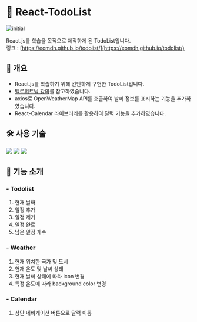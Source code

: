 # 📅 React-TodoList
![initial](https://user-images.githubusercontent.com/106085557/170022709-b9736c2d-8f8b-4308-b6bc-ef3a291ce8fa.JPG)       

React.js를 학습을 목적으로 제작하게 된 TodoList입니다.  
링크 : [https://eomdh.github.io/todolist/](https://eomdh.github.io/todolist/)

## 📄 개요
* React.js를 학습하기 위해 간단하게 구현한 TodoList입니다.
* [벨로퍼트님 강의](https://react.vlpt.us/mashup-todolist/)를 참고하였습니다.
* axios로 OpenWeatherMap API를 호출하여 날씨 정보를 표시하는 기능을 추가하였습니다.
* React-Calendar 라이브러리를 활용하여 달력 기능을 추가하였습니다.  

## 🛠 사용 기술
<img src="https://img.shields.io/badge/javascript-F7DF1E?style=for-the-badge&logo=javascript&logoColor=black"> <img src="https://img.shields.io/badge/react-61DAFB?style=for-the-badge&logo=react&logoColor=black"> <img src="https://img.shields.io/badge/styledcomponents-DB7093?style=for-the-badge&logo=styledcomponents&logoColor=black">  

## 🚀 기능 소개
  ### - Todolist
  1. 현재 날짜
  2. 일정 추가
  3. 일정 제거
  4. 일정 완료 
  5. 남은 일정 개수

  ### - Weather
  1. 현재 위치한 국가 및 도시
  2. 현재 온도 및 날씨 상태
  3. 현재 날씨 상태에 따라 icon 변경
  4. 특정 온도에 따라 background color 변경
  
  ### - Calendar
  1. 상단 네비게이션 버튼으로 달력 이동
